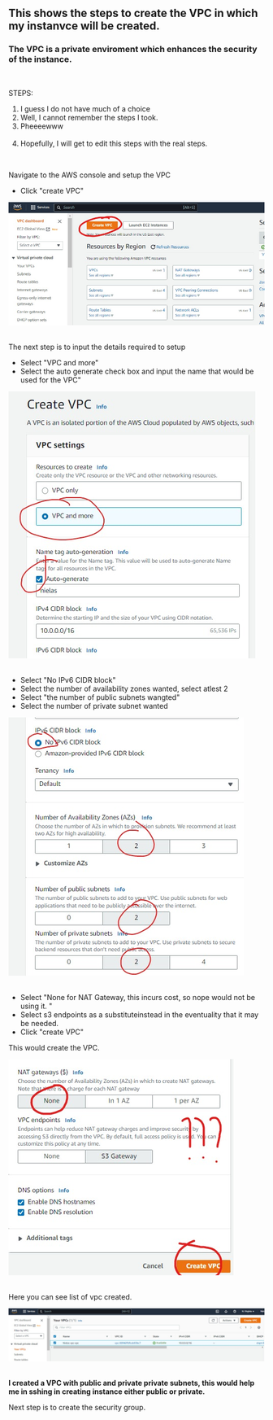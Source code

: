 ## This shows the steps to create the VPC in which my instanvce will be created. 
### The VPC is a private enviroment which enhances the security of the instance.  
 <br>
 
STEPS:
    <ol>
        <li> I guess I do not have much of a choice     </li>
        <li> Well, I cannot remember the steps I took.      </li>
        <li> Pheeeewww  </li>    
        <li>Hopefully, I will get to edit this steps with the real steps.    </li>
    </ol>
<br>
<p> Navigate to the AWS console and setup the VPC </p>

<ul> <li> Click "create VPC" </li> </ul>

![Create VPC](./Images/vpc1.jpeg "Create VPC")
<br> </br>

<p> The next step is to input the details required to setup </p>
<ul> <li> Select "VPC and more" </li>
     <li> Select the auto generate check box and input the name that would be used for the VPC" </li> 
</ul>

![Input VPC details](./Images/vpc2.jpeg "Input VPC detaails")
<br> </br>

<ul> <li> Select "No IPv6 CIDR block" </li>
     <li> Select the number of availability zones wanted, select atlest 2 </li>
     <li> Select "the number of public subnets wangted" </li>
     <li> Select the number of private subnet wanted </li>
</ul>

![Input VPC details](./Images/vpc3.jpeg "Input VPC detaails")
<br> </br>

<ul> <li> Select "None for NAT Gateway, this incurs cost, so nope would not be using it. " </li>
     <li> Select s3 endpoints as a substituteinstead in the eventuality that it may be needed. </li>
     <li> Click "create VPC" </li>
     </ul>
     <p> This would create the VPC. </p>

![Input VPC details](./Images/vpc4.jpeg "Input VPC detaails")
<br> </br>

<p> Here you can see list of vpc created. </p>

![Input VPC details](./Images/vpc5.jpeg "Input VPC detaails")
<br> </br>

<p><b> I created a VPC with public and private private subnets, this would help me in sshing in creating instance either public or private. </b></p>

<p> Next step is to create the security group. </p>
